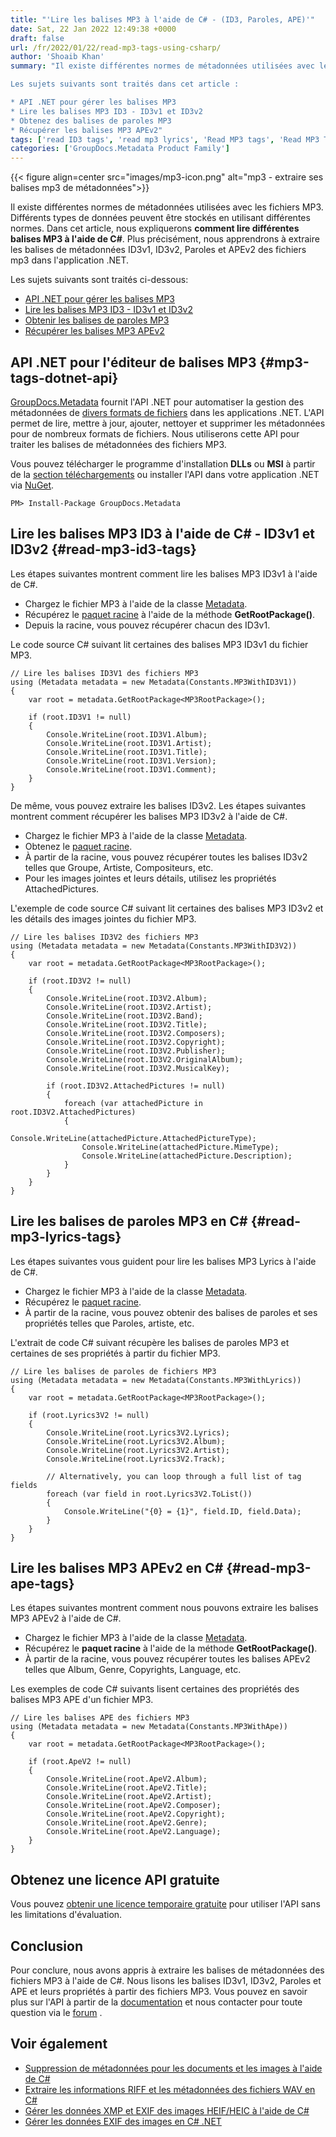 ```yaml
---
title: "'Lire les balises MP3 à l'aide de C# - (ID3, Paroles, APE)'"
date: Sat, 22 Jan 2022 12:49:38 +0000
draft: false
url: /fr/2022/01/22/read-mp3-tags-using-csharp/
author: 'Shoaib Khan'
summary: "Il existe différentes normes de métadonnées utilisées avec les fichiers MP3. Différents types de données peuvent être stockés en utilisant différentes normes. Dans cet article, nous verrons comment lire différentes balises MP3 à l'aide de C#. Plus précisément, nous apprendrons à extraire les balises de métadonnées ID3v1, ID3v2, Paroles et APEv2 des fichiers mp3 dans l'application .NET.

Les sujets suivants sont traités dans cet article :

* API .NET pour gérer les balises MP3
* Lire les balises MP3 ID3 - ID3v1 et ID3v2
* Obtenez des balises de paroles MP3
* Récupérer les balises MP3 APEv2"
tags: ['read ID3 tags', 'read mp3 lyrics', 'Read MP3 tags', 'Read MP3 Tags CSharp']
categories: ['GroupDocs.Metadata Product Family']
---
```




{{< figure align=center src="images/mp3-icon.png" alt="mp3 - extraire ses balises mp3 de métadonnées">}}


Il existe différentes normes de métadonnées utilisées avec les fichiers MP3. Différents types de données peuvent être stockés en utilisant différentes normes. Dans cet article, nous expliquerons **comment lire différentes balises MP3 à l'aide de C#**. Plus précisément, nous apprendrons à extraire les balises de métadonnées ID3v1, ID3v2, Paroles et APEv2 des fichiers mp3 dans l'application .NET.

Les sujets suivants sont traités ci-dessous:

* [API .NET pour gérer les balises MP3](#mp3-tags-dotnet-api)
* [Lire les balises MP3 ID3 - ID3v1 et ID3v2](#read-mp3-id3-tags)
* [Obtenir les balises de paroles MP3](#read-mp3-lyrics-tags)
* [Récupérer les balises MP3 APEv2](#read-mp3-ape-tags)

## API .NET pour l'éditeur de balises MP3 {#mp3-tags-dotnet-api}

[GroupDocs.Metadata](https://products.groupdocs.com/metadata) fournit l'API .NET pour automatiser la gestion des métadonnées de [divers formats de fichiers](https://docs.groupdocs.com/metadata/net/supported-document-formats/) dans les applications .NET. L'API permet de lire, mettre à jour, ajouter, nettoyer et supprimer les métadonnées pour de nombreux formats de fichiers. Nous utiliserons cette API pour traiter les balises de métadonnées des fichiers MP3.

Vous pouvez télécharger le programme d'installation **DLLs** ou **MSI** à partir de la [section téléchargements](https://downloads.groupdocs.com/metadata) ou installer l'API dans votre application .NET via [NuGet](https://www.nuget.org/packages/groupdocs.metadata).

```
PM> Install-Package GroupDocs.Metadata
```

## Lire les balises MP3 ID3 à l'aide de C# - ID3v1 et ID3v2 {#read-mp3-id3-tags}

Les étapes suivantes montrent comment lire les balises MP3 ID3v1 à l'aide de C#.

* Chargez le fichier MP3 à l'aide de la classe [Metadata](https://apireference.groupdocs.com/metadata/net/groupdocs.metadata/metadata).
* Récupérez le [paquet racine](https://apireference.groupdocs.com/metadata/net/groupdocs.metadata.formats.audio/mp3rootpackage) à l'aide de la méthode **GetRootPackage()**.
* Depuis la racine, vous pouvez récupérer chacun des ID3v1.

Le code source C# suivant lit certaines des balises MP3 ID3v1 du fichier MP3.

```
// Lire les balises ID3V1 des fichiers MP3
using (Metadata metadata = new Metadata(Constants.MP3WithID3V1))
{
    var root = metadata.GetRootPackage<MP3RootPackage>();

    if (root.ID3V1 != null)
    {
        Console.WriteLine(root.ID3V1.Album);
        Console.WriteLine(root.ID3V1.Artist);
        Console.WriteLine(root.ID3V1.Title);
        Console.WriteLine(root.ID3V1.Version);
        Console.WriteLine(root.ID3V1.Comment);
    }
}
```

De même, vous pouvez extraire les balises ID3v2. Les étapes suivantes montrent comment récupérer les balises MP3 ID3v2 à l'aide de C#.

* Chargez le fichier MP3 à l'aide de la classe [Metadata](https://apireference.groupdocs.com/metadata/net/groupdocs.metadata/metadata).
* Obtenez le [paquet racine](https://apireference.groupdocs.com/metadata/net/groupdocs.metadata.formats.audio/mp3rootpackage).
* À partir de la racine, vous pouvez récupérer toutes les balises ID3v2 telles que Groupe, Artiste, Compositeurs, etc.
* Pour les images jointes et leurs détails, utilisez les propriétés AttachedPictures.

L'exemple de code source C# suivant lit certaines des balises MP3 ID3v2 et les détails des images jointes du fichier MP3.

```
// Lire les balises ID3V2 des fichiers MP3
using (Metadata metadata = new Metadata(Constants.MP3WithID3V2))
{
    var root = metadata.GetRootPackage<MP3RootPackage>();

    if (root.ID3V2 != null)
    {
        Console.WriteLine(root.ID3V2.Album);
        Console.WriteLine(root.ID3V2.Artist);
        Console.WriteLine(root.ID3V2.Band);
        Console.WriteLine(root.ID3V2.Title);
        Console.WriteLine(root.ID3V2.Composers);
        Console.WriteLine(root.ID3V2.Copyright);
        Console.WriteLine(root.ID3V2.Publisher);
        Console.WriteLine(root.ID3V2.OriginalAlbum);
        Console.WriteLine(root.ID3V2.MusicalKey);

        if (root.ID3V2.AttachedPictures != null)
        {
            foreach (var attachedPicture in root.ID3V2.AttachedPictures)
            {
                Console.WriteLine(attachedPicture.AttachedPictureType);
                Console.WriteLine(attachedPicture.MimeType);
                Console.WriteLine(attachedPicture.Description);
            }
        }
    }
}
```

## Lire les balises de paroles MP3 en C# {#read-mp3-lyrics-tags}

Les étapes suivantes vous guident pour lire les balises MP3 Lyrics à l'aide de C#.

* Chargez le fichier MP3 à l'aide de la classe [Metadata](https://apireference.groupdocs.com/metadata/net/groupdocs.metadata/metadata).
* Récupérez le [paquet racine](https://apireference.groupdocs.com/metadata/net/groupdocs.metadata.formats.audio/mp3rootpackage).
* À partir de la racine, vous pouvez obtenir des balises de paroles et ses propriétés telles que Paroles, artiste, etc.

L'extrait de code C# suivant récupère les balises de paroles MP3 et certaines de ses propriétés à partir du fichier MP3.

```
// Lire les balises de paroles de fichiers MP3
using (Metadata metadata = new Metadata(Constants.MP3WithLyrics))
{
    var root = metadata.GetRootPackage<MP3RootPackage>();

    if (root.Lyrics3V2 != null)
    {
        Console.WriteLine(root.Lyrics3V2.Lyrics);
        Console.WriteLine(root.Lyrics3V2.Album);
        Console.WriteLine(root.Lyrics3V2.Artist);
        Console.WriteLine(root.Lyrics3V2.Track);

        // Alternatively, you can loop through a full list of tag fields
        foreach (var field in root.Lyrics3V2.ToList())
        {
            Console.WriteLine("{0} = {1}", field.ID, field.Data);
        }
    }
}
```

## Lire les balises MP3 APEv2 en C# {#read-mp3-ape-tags}

Les étapes suivantes montrent comment nous pouvons extraire les balises MP3 APEv2 à l'aide de C#.

* Chargez le fichier MP3 à l'aide de la classe [Metadata](https://apireference.groupdocs.com/metadata/net/groupdocs.metadata/metadata).
* Récupérez le **paquet racine** à l'aide de la méthode **GetRootPackage()**.
* À partir de la racine, vous pouvez récupérer toutes les balises APEv2 telles que Album, Genre, Copyrights, Language, etc.

Les exemples de code C# suivants lisent certaines des propriétés des balises MP3 APE d'un fichier MP3.

```
// Lire les balises APE des fichiers MP3
using (Metadata metadata = new Metadata(Constants.MP3WithApe))
{
    var root = metadata.GetRootPackage<MP3RootPackage>();

    if (root.ApeV2 != null)
    {
        Console.WriteLine(root.ApeV2.Album);
        Console.WriteLine(root.ApeV2.Title);
        Console.WriteLine(root.ApeV2.Artist);
        Console.WriteLine(root.ApeV2.Composer);
        Console.WriteLine(root.ApeV2.Copyright);
        Console.WriteLine(root.ApeV2.Genre);
        Console.WriteLine(root.ApeV2.Language);
    }
}
```

## Obtenez une licence API gratuite

Vous pouvez [obtenir une licence temporaire gratuite](https://purchase.groupdocs.com/temporary-license) pour utiliser l'API sans les limitations d'évaluation.

## Conclusion

Pour conclure, nous avons appris à extraire les balises de métadonnées des fichiers MP3 à l'aide de C#. Nous lisons les balises ID3v1, ID3v2, Paroles et APE et leurs propriétés à partir des fichiers MP3. Vous pouvez en savoir plus sur l'API à partir de la [documentation](https://docs.groupdocs.com/metadata/net/) et nous contacter pour toute question via le [forum](https://forum.groupdocs.com/) .

## Voir également

* [Suppression de métadonnées pour les documents et les images à l'aide de C#](https://blog.groupdocs.com/2020/12/29/remove-metadata-of-documents-and-images-using-csharp/)
* [Extraire les informations RIFF et les métadonnées des fichiers WAV en C#](https://blog.groupdocs.com/2021/03/05/extract-riff-info-and-metadata-of-wav-files-in-csharp/)
* [Gérer les données XMP et EXIF des images HEIF/HEIC à l'aide de C#](https://blog.groupdocs.com/2021/07/17/manage-xmp-and-exif-data-of-heif-heic-images-using-csharp/)
* [Gérer les données EXIF des images en C# .NET](https://blog.groupdocs.com/2020/05/13/manage-exif-data-in-csharp-net-for-jpeg-png-tiff-webp-images/)